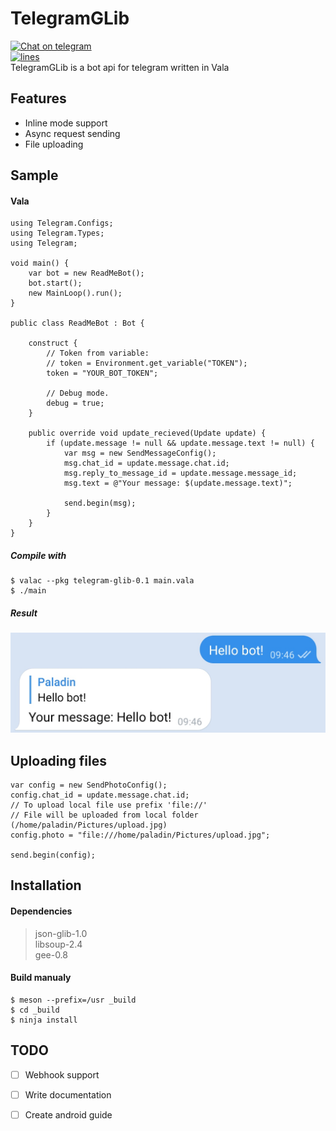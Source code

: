 # TelegramGLib
[![Chat on telegram](https://img.shields.io/badge/chat-on%20telegram-0088cc.svg)](http://t.me/codefaq)  
[![lines](https://img.shields.io/tokei/lines/github/SpikedPaladin/TelegramGLib)](https://github.com/SpikedPaladin/TelegramGLib)  
TelegramGLib is a bot api for telegram written in Vala

## Features
- Inline mode support
- Async request sending
- File uploading

## Sample

#### Vala
```vala
using Telegram.Configs;
using Telegram.Types;
using Telegram;

void main() {
	var bot = new ReadMeBot();
	bot.start();
	new MainLoop().run();
}

public class ReadMeBot : Bot {
    
    construct {
        // Token from variable:
        // token = Environment.get_variable("TOKEN");
        token = "YOUR_BOT_TOKEN";
        
        // Debug mode.
        debug = true;
    }
    
    public override void update_recieved(Update update) {
        if (update.message != null && update.message.text != null) {
            var msg = new SendMessageConfig();
            msg.chat_id = update.message.chat.id;
            msg.reply_to_message_id = update.message.message_id;
            msg.text = @"Your message: $(update.message.text)";
            
            send.begin(msg);
        }
    }
}
```

##### Compile with

    $ valac --pkg telegram-glib-0.1 main.vala
    $ ./main

##### Result
![Screenshot](./result.png)

## Uploading files
```vala
var config = new SendPhotoConfig();
config.chat_id = update.message.chat.id;
// To upload local file use prefix 'file://'
// File will be uploaded from local folder (/home/paladin/Pictures/upload.jpg)
config.photo = "file:///home/paladin/Pictures/upload.jpg";

send.begin(config);
```

## Installation

#### Dependencies
> json-glib-1.0  
> libsoup-2.4  
> gee-0.8

#### Build manualy

    $ meson --prefix=/usr _build
    $ cd _build
    $ ninja install

## TODO
- [ ] Webhook support
- [ ] Write documentation
- [ ] Create android guide

